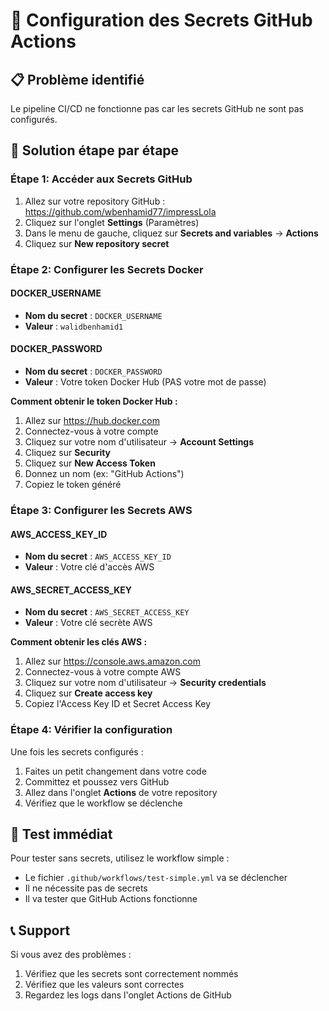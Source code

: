 # 🔐 Configuration des Secrets GitHub Actions

## 📋 Problème identifié
Le pipeline CI/CD ne fonctionne pas car les secrets GitHub ne sont pas configurés.

## 🚀 Solution étape par étape

### **Étape 1: Accéder aux Secrets GitHub**

1. Allez sur votre repository GitHub : https://github.com/wbenhamid77/impressLola
2. Cliquez sur l'onglet **Settings** (Paramètres)
3. Dans le menu de gauche, cliquez sur **Secrets and variables** → **Actions**
4. Cliquez sur **New repository secret**

### **Étape 2: Configurer les Secrets Docker**

#### **DOCKER_USERNAME**
- **Nom du secret** : `DOCKER_USERNAME`
- **Valeur** : `walidbenhamid1`

#### **DOCKER_PASSWORD**
- **Nom du secret** : `DOCKER_PASSWORD`
- **Valeur** : Votre token Docker Hub (PAS votre mot de passe)

**Comment obtenir le token Docker Hub :**
1. Allez sur https://hub.docker.com
2. Connectez-vous à votre compte
3. Cliquez sur votre nom d'utilisateur → **Account Settings**
4. Cliquez sur **Security**
5. Cliquez sur **New Access Token**
6. Donnez un nom (ex: "GitHub Actions")
7. Copiez le token généré

### **Étape 3: Configurer les Secrets AWS**

#### **AWS_ACCESS_KEY_ID**
- **Nom du secret** : `AWS_ACCESS_KEY_ID`
- **Valeur** : Votre clé d'accès AWS

#### **AWS_SECRET_ACCESS_KEY**
- **Nom du secret** : `AWS_SECRET_ACCESS_KEY`
- **Valeur** : Votre clé secrète AWS

**Comment obtenir les clés AWS :**
1. Allez sur https://console.aws.amazon.com
2. Connectez-vous à votre compte AWS
3. Cliquez sur votre nom d'utilisateur → **Security credentials**
4. Cliquez sur **Create access key**
5. Copiez l'Access Key ID et Secret Access Key

### **Étape 4: Vérifier la configuration**

Une fois les secrets configurés :
1. Faites un petit changement dans votre code
2. Committez et poussez vers GitHub
3. Allez dans l'onglet **Actions** de votre repository
4. Vérifiez que le workflow se déclenche

## 🔧 Test immédiat

Pour tester sans secrets, utilisez le workflow simple :
- Le fichier `.github/workflows/test-simple.yml` va se déclencher
- Il ne nécessite pas de secrets
- Il va tester que GitHub Actions fonctionne

## 📞 Support

Si vous avez des problèmes :
1. Vérifiez que les secrets sont correctement nommés
2. Vérifiez que les valeurs sont correctes
3. Regardez les logs dans l'onglet Actions de GitHub 